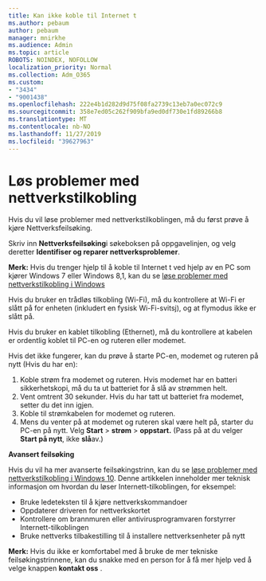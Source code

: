 ```yaml
---
title: Kan ikke koble til Internet t
ms.author: pebaum
author: pebaum
manager: mnirkhe
ms.audience: Admin
ms.topic: article
ROBOTS: NOINDEX, NOFOLLOW
localization_priority: Normal
ms.collection: Adm_O365
ms.custom:
- "3434"
- "9001438"
ms.openlocfilehash: 222e4b1d282d9d75f08fa2739c13eb7a0ec072c9
ms.sourcegitcommit: 358e7ed05c262f909bfa9ed0df730e1fd89266b8
ms.translationtype: MT
ms.contentlocale: nb-NO
ms.lasthandoff: 11/27/2019
ms.locfileid: "39627963"
---
```

# <a name="fix-network-connection-issues"></a>Løs problemer med nettverkstilkobling

Hvis du vil løse problemer med nettverkstilkoblingen, må du først prøve å kjøre Nettverksfeilsøking. 

Skriv inn **Nettverksfeilsøking**i søkeboksen på oppgavelinjen, og velg deretter **Identifiser og reparer nettverksproblemer**.

**Merk:** Hvis du trenger hjelp til å koble til Internet t ved hjelp av en PC som kjører Windows 7 eller Windows 8,1, kan du se [løse problemer med nettverkstilkobling i Windows](https://support.microsoft.com/help/15287) 

Hvis du bruker en trådløs tilkobling (Wi-Fi), må du kontrollere at Wi-Fi er slått på for enheten (inkludert en fysisk Wi-Fi-svitsj), og at flymodus ikke er slått på.

Hvis du bruker en kablet tilkobling (Ethernet), må du kontrollere at kabelen er ordentlig koblet til PC-en og ruteren eller modemet.

Hvis det ikke fungerer, kan du prøve å starte PC-en, modemet og ruteren på nytt (Hvis du har en):

1. Koble strøm fra modemet og ruteren. Hvis modemet har en batteri sikkerhetskopi, må du ta ut batteriet for å slå av strømmen helt.
2. Vent omtrent 30 sekunder. Hvis du har tatt ut batteriet fra modemet, setter du det inn igjen.
3. Koble til strømkabelen for modemet og ruteren.
4. Mens du venter på at modemet og ruteren skal være helt på, starter du PC-en på nytt. Velg **Start** > **strøm** > **oppstart.** (Pass på at du velger **Start på nytt**, ikke **slå**av.)

**Avansert feilsøking**

Hvis du vil ha mer avanserte feilsøkingstrinn, kan du se [løse problemer med nettverkstilkobling i Windows 10](https://support.microsoft.com/help/10741?ocid=SMC10741%2F). Denne artikkelen inneholder mer teknisk informasjon om hvordan du løser Internett-tilkoblingen, for eksempel:

- Bruke ledeteksten til å kjøre nettverkskommandoer
- Oppdaterer driveren for nettverkskortet
- Kontrollere om brannmuren eller antivirusprogramvaren forstyrrer Internett-tilkoblingen
- Bruke nettverks tilbakestilling til å installere nettverksenheter på nytt

**Merk:** Hvis du ikke er komfortabel med å bruke de mer tekniske feilsøkingstrinnene, kan du snakke med en person for å få mer hjelp ved å velge knappen **kontakt oss** .